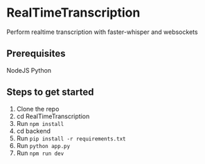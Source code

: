 # RealTimeTranscription
Perform realtime transcription with faster-whisper and websockets

## Prerequisites
NodeJS
Python

## Steps to get started
1. Clone the repo
2. cd RealTimeTranscription
3. Run `npm install`
4. cd backend
5. Run `pip install -r requirements.txt`
6. Run `python app.py`
7. Run `npm run dev`
